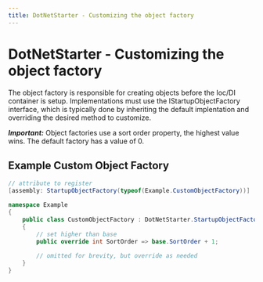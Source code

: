 ```yaml
---
title: DotNetStarter - Customizing the object factory
---
```

# DotNetStarter - Customizing the object factory

The object factory is responsible for creating objects before the Ioc/DI container is setup. 
Implementations must use the IStartupObjectFactory interface, which is typically done by inheriting the default implentation
 and overriding the desired method to customize. 

***Important:*** Object factories use a sort order property, the highest value wins. The default factory has a value of 0.

## Example Custom Object Factory

```cs
// attribute to register 
[assembly: StartupObjectFactory(typeof(Example.CustomObjectFactory))]

namespace Example 
{    
    public class CustomObjectFactory : DotNetStarter.StartupObjectFactory
    {
        // set higher than base
        public override int SortOrder => base.SortOrder + 1;
    
        // omitted for brevity, but override as needed
    }
}
```